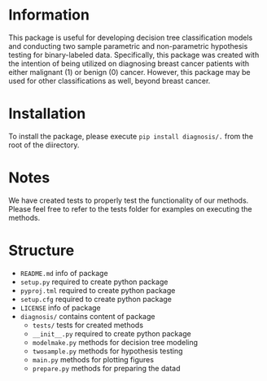 # Information
This package is useful for developing decision tree classification models and conducting two sample parametric and non-parametric hypothesis testing for binary-labeled data. Specifically, this package was created with the intention of being utilized on diagnosing breast cancer patients with either malignant (1) or benign (0) cancer. However, this package may be used for other classifications as well, beyond breast cancer. 

# Installation
To install the package, please execute `pip install diagnosis/.` from the root of the diirectory.

# Notes
We have created tests to properly test the functionality of our methods. Please feel free to refer to the tests folder for examples on executing the methods. 

# Structure
- `README.md` info of package
- `setup.py` required to create python package
- `pyproj.tml` required to create python package
- `setup.cfg` required to create python package
- `LICENSE` info of package
- `diagnosis/` contains content of package
  - `tests/` tests for created methods
  - `__init__.py` required to create python package
  - `modelmake.py` methods for decision tree modeling
  - `twosample.py` methods for hypothesis testing
  - `main.py` methods for plotting figures
  - `prepare.py` methods for preparing the datad